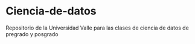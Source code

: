 # Ciencia-de-datos
Repositorio de la Universidad Valle para las clases de ciencia de datos de pregrado y posgrado
